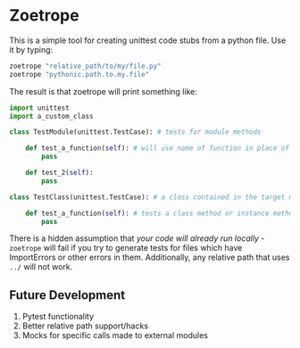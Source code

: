 # Zoetrope

This is a simple tool for creating unittest code stubs from a python file. Use it
by typing:

```python
zoetrope "relative_path/to/my/file.py"
zoetrope "pythonic.path.to.my.file"
```

The result is that zoetrope will print something like:

```python
import unittest
import a_custom_class

class TestModule(unittest.TestCase): # tests for module methods

    def test_a_function(self): # will use name of function in place of 'a_function'
        pass

    def test_2(self):
        pass

class TestClass(unittest.TestCase): # a class contained in the target module

    def test_a_function(self): # tests a class method or instance method
        pass

```

There is a hidden assumption that *your code will already run locally* - `zoetrope`
will fail if you try to generate tests for files which have ImportErrors or other
errors in them. Additionally, any relative path that uses `../` will not work.

## Future Development

1. Pytest functionality
2. Better relative path support/hacks
3. Mocks for specific calls made to external modules
